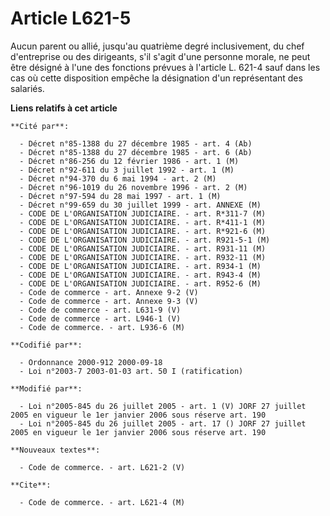 # Article L621-5

Aucun parent ou allié, jusqu'au quatrième degré inclusivement, du chef d'entreprise ou des dirigeants, s'il s'agit d'une
personne morale, ne peut être désigné à l'une des fonctions prévues à l'article L. 621-4 sauf dans les cas où cette
disposition empêche la désignation d'un représentant des salariés.

**Liens relatifs à cet article**

	**Cité par**:

	  - Décret n°85-1388 du 27 décembre 1985 - art. 4 (Ab)
	  - Décret n°85-1388 du 27 décembre 1985 - art. 6 (Ab)
	  - Décret n°86-256 du 12 février 1986 - art. 1 (M)
	  - Décret n°92-611 du 3 juillet 1992 - art. 1 (M)
	  - Décret n°94-370 du 6 mai 1994 - art. 2 (M)
	  - Décret n°96-1019 du 26 novembre 1996 - art. 2 (M)
	  - Décret n°97-594 du 28 mai 1997 - art. 1 (M)
	  - Décret n°99-659 du 30 juillet 1999 - art. ANNEXE (M)
	  - CODE DE L'ORGANISATION JUDICIAIRE. - art. R*311-7 (M)
	  - CODE DE L'ORGANISATION JUDICIAIRE. - art. R*411-1 (M)
	  - CODE DE L'ORGANISATION JUDICIAIRE. - art. R*921-6 (M)
	  - CODE DE L'ORGANISATION JUDICIAIRE. - art. R921-5-1 (M)
	  - CODE DE L'ORGANISATION JUDICIAIRE. - art. R931-11 (M)
	  - CODE DE L'ORGANISATION JUDICIAIRE. - art. R932-11 (M)
	  - CODE DE L'ORGANISATION JUDICIAIRE. - art. R934-1 (M)
	  - CODE DE L'ORGANISATION JUDICIAIRE. - art. R943-4 (M)
	  - CODE DE L'ORGANISATION JUDICIAIRE. - art. R952-6 (M)
	  - Code de commerce - art. Annexe 9-2 (V)
	  - Code de commerce - art. Annexe 9-3 (V)
	  - Code de commerce - art. L631-9 (V)
	  - Code de commerce - art. L946-1 (V)
	  - Code de commerce. - art. L936-6 (M)

	**Codifié par**:

	  - Ordonnance 2000-912 2000-09-18
	  - Loi n°2003-7 2003-01-03 art. 50 I (ratification)

	**Modifié par**:

	  - Loi n°2005-845 du 26 juillet 2005 - art. 1 (V) JORF 27 juillet 2005 en vigueur le 1er janvier 2006 sous réserve art. 190
	  - Loi n°2005-845 du 26 juillet 2005 - art. 17 () JORF 27 juillet 2005 en vigueur le 1er janvier 2006 sous réserve art. 190

	**Nouveaux textes**:

	  - Code de commerce. - art. L621-2 (V)

	**Cite**:

	  - Code de commerce. - art. L621-4 (M)
